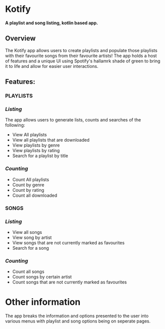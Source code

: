 # Kotify
**A playlist and song listing, kotlin based app.**

## Overview
The Kotify app allows users to create playlists and populate those playlists with their favourite songs from their favourite artists! The app holds a host of features and a unique UI using Spotify's hallamrk shade of green to bring it to life and allow for easier user interactions.

## Features:

### PLAYLISTS
### *Listing*
The app allows users to generate lists, counts and searches of the following:

 - View All playlists
 - View all playlists that are downloaded
 - View playlists by genre
 - View playlists by rating
 - Search for a playlist by title

### *Counting*
 - Count All playlists
 - Count by genre
 - Count by rating
 - Count all downloaded
 
 ### SONGS
 ### *Listing*
 - View all songs
 - View song by artist
 - View songs that are not currently marked as favourites
 - Search for a song
 
 ### *Counting*
 - Count all songs
 - Count songs by certain artist
 - Count songs that are not currently marked as favourites
 
# Other information
The app breaks the information and options presented to the user into various menus with playlist and song options being on seperate pages.
